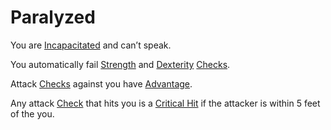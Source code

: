# Paralyzed

You are [Incapacitated](Incapacitated.md) and can’t speak.

You automatically fail [Strength](../Player%20Characters/Chosen%20Statistics/Strength.md) and [Dexterity](../Player%20Characters/Chosen%20Statistics/Dexterity.md) [Checks](../Game%20Procedures/Check.md).

Attack [Checks](../Game%20Procedures/Check.md) against you have [Advantage](../Game%20Procedures/Dice%20Rolls/Advantage.md).

Any attack [Check](../Game%20Procedures/Check.md) that hits you is a [Critical Hit](../Game%20Procedures/Dice%20Rolls/Critical%20Hit.md) if the attacker is within 5 feet of the you.